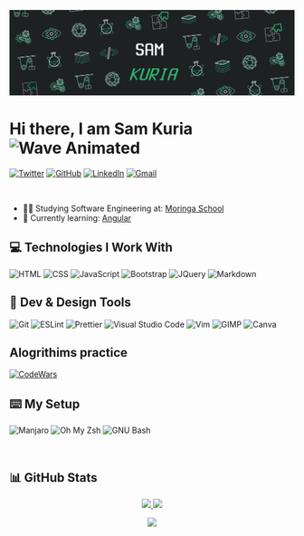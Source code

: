 ![banner](./assets/myBanner.png)

# Hi there, I am Sam Kuria <img src="https://raw.githubusercontent.com/MartinHeinz/MartinHeinz/master/wave.gif" alt="Wave Animated" width="30px">

[![Twitter](https://img.shields.io/badge/Twitter-1e2122?style=for-the-badge&logo=twitter&logoColor=1DA1F2)](https://twitter.com/kuriah_sam)
[![GitHub](https://img.shields.io/badge/GitHub-1e2122?style=for-the-badge&logo=github&logoColor=white)](https://github.com/qurriahSam)
[![LinkedIn](https://img.shields.io/badge/LinkedIn-1e2122?style=for-the-badge&logo=linkedin&logoColor=0A66C2)](https://www.linkedin.com/in/sam-kuria-0904b01a1)
[![Gmail](https://img.shields.io/badge/Email-1e2122?style=for-the-badge&logo=gmail&logoColor=D14836)](mailto:sammugire@gmail.com)

&nbsp;

- 👩‍💻 Studying Software Engineering at: [Moringa School](https://moringaschool.com/)
- 🌱 Currently learning: [Angular](https://angular.io/)

## 💻 Technologies I Work With

![HTML](https://img.shields.io/badge/HTML5-E34F26?style=for-the-badge&logo=html5&logoColor=white)
![CSS](https://img.shields.io/badge/CSS3-1572B6?style=for-the-badge&logo=css3&logoColor=white)
![JavaScript](https://img.shields.io/badge/JavaScript-323330?style=for-the-badge&logo=javascript&logoColor=F7DF1E)
![Bootstrap](https://img.shields.io/badge/Bootstrap-7952B3?style=for-the-badge&logo=bootstrap&logoColor=white)
![JQuery](https://img.shields.io/badge/JQuery-0769AD?style=for-the-badge&logo=jquery&logoColor=white)
![Markdown](https://img.shields.io/badge/Markdown-000000?style=for-the-badge&logo=markdown&logoColor=white)

## 📱 Dev & Design Tools

![Git](https://img.shields.io/badge/Git-F05032?style=for-the-badge&logo=git&logoColor=white)
![ESLint](https://img.shields.io/badge/eslint-3A33D1?style=for-the-badge&logo=eslint&logoColor=white)
![Prettier](https://img.shields.io/badge/prettier-1A2C34?style=for-the-badge&logo=prettier&logoColor=F7BA3E)
![Visual Studio Code](https://img.shields.io/badge/Visual_Studio_Code-0078D4?style=for-the-badge&logo=visual%20studio%20code&logoColor=white)
![Vim](https://img.shields.io/badge/Vim-019733?style=for-the-badge&logo=vim&logoColor=white)
![GIMP](https://img.shields.io/badge/gimp-5C5543?style=for-the-badge&logo=gimp&logoColor=white)
![Canva](https://img.shields.io/badge/Canva-%2300C4CC.svg?&style=for-the-badge&logo=Canva&logoColor=white)

## Alogrithims practice

[![CodeWars](https://img.shields.io/badge/CodeWars-B1361E?style=for-the-badge&logo=codewars&logoColor=white)](https://www.codewars.com/users/90150N)

## ⌨️ My Setup

![Manjaro](https://img.shields.io/badge/manjaro_i3-35BF56?style=for-the-badge&logo=manjaro&logoColor=white)
![Oh My Zsh](https://img.shields.io/badge/oh_my_zsh-1A2C34?style=for-the-badge&logo=ohmyzsh&logoColor=white)
![GNU Bash](https://img.shields.io/badge/GNU%20Bash-4EAA25?style=for-the-badge&logo=GNU%20Bash&logoColor=white)

&nbsp;

## 📊 GitHub Stats

<p align="center">
  <a href="https://github.com/qurriahSam">
   <img height="180em" src="https://github-readme-stats.vercel.app/api?username=qurriahSam&count_private=true&show_icons=true&theme=gruvbox"/>
    <img height="180em" src="https://github-readme-stats.vercel.app/api/top-langs/?username=qurriahSam&theme=gruvbox"/>
  </a>
</p>

<p align="center">
  <img src="https://github-readme-streak-stats.herokuapp.com?user=qurriahSam&theme=gruvbox&date_format=M%20j%5B%2C%20Y%5D" />
</p>
